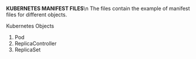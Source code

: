 **KUBERNETES MANIFEST FILES**\n
The files contain the example of manifest files for different objects.

Kubernetes Objects 
  1. Pod
  2. ReplicaController
  3. ReplicaSet

